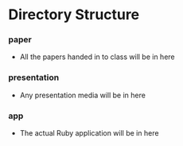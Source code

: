 Directory Structure
======================

### paper
* All the papers handed in to class will be in here

### presentation
* Any presentation media will be in here

### app
* The actual Ruby application will be in here

